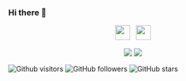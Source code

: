 ### Hi there 👋


<p align="center">
  <a href="mailto:gulceselim6@gmail.com"><img height="30" src="https://cdn.iconscout.com/icon/free/png-256/gmail-30-722694.png"></a>&nbsp;&nbsp;
  <a href="https://www.linkedin.com/in/gulceselim/"><img height="30" src="https://github.com/stephenajulu/WaylonWalker/blob/main/icon/linkedin.png?raw=true"></a>
</p>


<p align="center">
  <img src="https://github-readme-stats.vercel.app/api?username=gulceselim&count_private=true&show_icons=true&theme=radical">
  <img src="https://github-readme-stats.vercel.app/api/top-langs/?username=gulceselim&layout=compact&theme=radical">
</p>

![Github visitors](https://visitor-badge.glitch.me/badge?page_id=gulceselim.visitor-badge)
![GitHub followers](https://img.shields.io/github/followers/gulceselim?style=social)
![GitHub stars](https://img.shields.io/github/stars/gulceselim?style=social)


<!--
**gulceselim/gulceselim** is a ✨ _special_ ✨ repository because its `README.md` (this file) appears on your GitHub profile.

Here are some ideas to get you started:

- 🔭 I’m currently working on ...
- 🌱 I’m currently learning ...
- 👯 I’m looking to collaborate on ...
- 🤔 I’m looking for help with ...
- 💬 Ask me about ...
- 📫 How to reach me: ...
- 😄 Pronouns: ...
- ⚡ Fun fact: ...
-->
